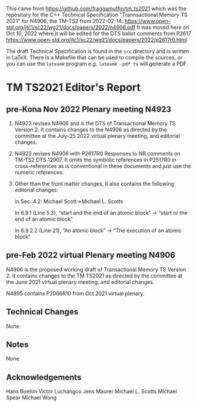 This came from <https://github.com/fraggamuffin/tm_ts2021> which was the repository for
the C++ Technical Specification "Trannsactional Memory TS 2021" for N4906, the TM-TS2 from 2022-02-14:
https://www.open-std.org/jtc1/sc22/wg21/docs/papers/2022/n4906.pdf
It was moved here on Oct 10, 2022 where it will be edited for the DTS ballot comments from P2617
https://www.open-std.org/jtc1/sc22/wg21/docs/papers/2022/p2617r0.html

The draft Technical Specification is found in the `src` directory and is
written in LaTeX. There is a Makefile that can be used to compile the
sources, or you can use the `latexmk` program e.g. `latexmk -pdf ts`
will generate a PDF.

# TM TS2021 Editor's Report

## pre-Kona Nov 2022 Plenary meeting N4923

1.  N4923 revises N4906 and is the DTS of Transactional Memory TS Version 2. It contains changes to the N4906 as directed by the committee at the July-25 2022 virtual plenary meeting, and editorial changes.
2. N4923 revises N4906 with P2617R0 Responses to NB comments on TM-TS2 DTS 12907. It omits the symbolic references in P2517R0 in cross-references as is conventional in these documents and just use the numeric references. 

3. Other than the front matter changes, it also contains the following editorial changes:

      in Sec. 4.2: Michael Scott->Michael L. Scotts

      In 6.9.1 (Line 5.3), “start and the end of an atomic block” -> “start or the end of an atomic block”

      In 6.9.2.2 (Line 21), “An atomic block” ->  “The execution of an atomic block”


## pre-Feb 2022 virtual Plenary meeting N4906

N4906 is the proposed working draft of Transactional Memory TS Version 2. It contains changes to the TM TS2021 as directed by the committee at the June 2021 virtual plenary meeting, and editorial changes.

N4895 contains P2066R10 from Oct 2021 virtual plenary.

## Technical Changes

None

## Notes

None

## Acknowledgements


Hans Boehm
Victor Luchangco
Jens Maurer
Michael L. Scotts
Michael Spear
Michael Wong
